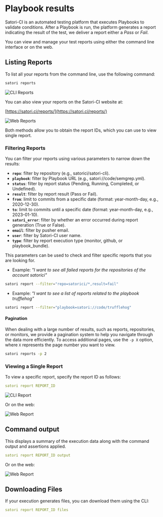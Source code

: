 # Playbook results

Satori-CI is an automated testing platform that executes Playbooks to validate conditions. After a Playbook is run, the platform generates a report indicating the result of the test, we deliver a report either a *Pass* or *Fail*.

You can view and manage your test reports using either the command line interface or on the web.

## Listing Reports

To list all your reports from the command line, use the following command:

```sh
satori reports
```

![CLI Reports](img/execution-data_1.png)

You can also view your reports on the Satori-CI website at:

[https://satori.ci/reports/](https://satori.ci/reports/)

![Web Reports](img/execution-data_2.png)

Both methods allow you to obtain the report IDs, which you can use to view single report.

### Filtering Reports

You can filter your reports using various parameters to narrow down the results:

- **`repo`**: filter by repository (e.g., satorici/satori-cli).
- **`playbook`**: filter by Playbook URL (e.g., satori://code/semgrep.yml).
- **`status`**: filter by report status (Pending, Running, Completed, or Undefined).
- **`result`**: filter by report result (Pass or Fail).
- **`from`**: limit to commits from a specific date (format: year-month-day, e.g., 2020-12-30).
- **`to`**: limit to commits until a specific date (format: year-month-day, e.g., 2023-01-10).
- **`satori_error`**: filter by whether an error occurred during report generation (True or False).
- **`email`**: filter by pusher email.
- **`user`**: filter by Satori-CI user name.
- **`type`**: filter by report execution type (monitor, github, or playbook_bundle).

This parameters can be used to check and filter specific reports that you are looking for.

- Example: _"I want to see all failed reports for the repositories of the account satorici"_

```sh
satori report --filter="repo=satorici/*,result=fail"
```

- Example: *"I want to see a list of reports related to the playbook trufflehog"*

```sh
satori report --filter="playbook=satori://code/trufflehog"
```

#### Pagination

When dealing with a large number of results, such as reports, repositories, or monitors, we provide a pagination system to help you navigate through the data more efficiently. To access additional pages, use the `-p X` option, where `X` represents the page number you want to view.

```sh
satori reports -p 2
```

### Viewing a Single Report

To view a specific report, specify the report ID as follows:

```yml
satori report REPORT_ID
```

![CLI Report](img/execution-data_3.png)

Or on the web:

![Web Report](img/execution-data_4.png)

## Command output

This displays a summary of the execution data along with the command output and assertions applied.

```yml
satori report REPORT_ID output
```

Or on the web:

![Web Report](img/execution-data_5.png)

## Downloading Files

If your execution generates files, you can download them using the CLI:

```yml
satori report REPORT_ID files
```
